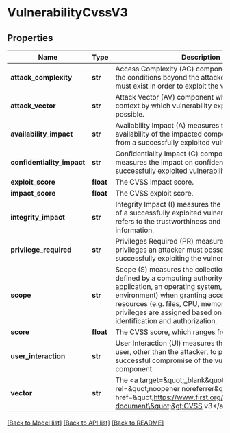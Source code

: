 # VulnerabilityCvssV3

## Properties
Name | Type | Description | Notes
------------ | ------------- | ------------- | -------------
**attack_complexity** | **str** | Access Complexity (AC) component with measures the conditions beyond the attacker&#39;s control that must exist in order to exploit the vulnerability.  | Access Complexity      | Description                                                              |  | ---------------------- | ------------------------------------------------------------------------ |  | Low (&#x60;\&quot;L\&quot;&#x60;)            | Specialized access conditions or extenuating circumstances do not exist. |  | High (&#x60;\&quot;H\&quot;&#x60;)           | A successful attack depends on conditions beyond the attacker&#39;s control. | | [optional] 
**attack_vector** | **str** | Attack Vector (AV) component which measures context by which vulnerability exploitation is possible.  | Access Vector          | Description                                                              |  | ---------------------- | ------------------------------------------------------------------------ |  | Local (&#x60;\&quot;L\&quot;&#x60;)          | A vulnerability exploitable with only local access requires the attacker to have either physical access to the vulnerable system or a local (shell) account. |  | Adjacent (&#x60;\&quot;A\&quot;&#x60;)       | A vulnerability exploitable with adjacent network access requires the attacker to have access to either the broadcast or collision domain of the vulnerable software. |  | Network (&#x60;\&quot;N\&quot;&#x60;)        | A vulnerability exploitable with network access means the vulnerable software is bound to the network stack and the attacker does not require local network access or local access. Such a vulnerability is often termed \&quot;remotely exploitable\&quot;. |   | [optional] 
**availability_impact** | **str** | Availability Impact (A) measures the impact to the availability of the impacted component resulting from a successfully exploited vulnerability.  | Availability Impact        | Description  |  | -------------------------- | ------------ |  | High (&#x60;\&quot;H\&quot;&#x60;)               | There is total loss of availability, resulting in the attacker being able to fully deny access to resources in the impacted component; this loss is either sustained (while the attacker continues to deliver the attack) or persistent (the condition persists even after the attack has completed). |  | Low (&#x60;\&quot;L\&quot;&#x60;)                | There is reduced performance or interruptions in resource availability. Even if repeated exploitation of the vulnerability is possible, the attacker does not have the ability to completely deny service to legitimate users. |  | None (&#x60;\&quot;N\&quot;&#x60;)               | There is no impact to availability within the impacted component. | | [optional] 
**confidentiality_impact** | **str** | Confidentiality Impact (C) component which measures the impact on confidentiality of a successfully exploited vulnerability.  | Confidentiality Impact     | Description  |  | -------------------------- | ------------ |  | High (&#x60;\&quot;H\&quot;&#x60;)               | There is total loss of confidentiality, resulting in all resources within the impacted component being divulged to the attacker. |  | Low (&#x60;\&quot;L\&quot;&#x60;)                | There is some loss of confidentiality. Access to some restricted information is obtained, but the attacker does not have control over what information is obtained, or the amount or kind of loss is constrained. |  | None (&#x60;\&quot;N\&quot;&#x60;)               | There is no loss of confidentiality within the impacted component. | | [optional] 
**exploit_score** | **float** | The CVSS impact score. | [optional] 
**impact_score** | **float** | The CVSS exploit score. | [optional] 
**integrity_impact** | **str** | Integrity Impact (I) measures the impact to integrity of a successfully exploited vulnerability. Integrity refers to the trustworthiness and veracity of information.  | Integrity Impact    | Description  |  | ------------------- | ------------ |  | High (&#x60;\&quot;H\&quot;&#x60;)        | There is a total loss of integrity, or a complete loss of protection. |  | Low (&#x60;\&quot;L\&quot;&#x60;)         | Modification of data is possible, but the attacker does not have control over the consequence of a modification, or the amount of modification is constrained. |  | None (&#x60;\&quot;N\&quot;&#x60;)        | There is no loss of integrity within the impacted component. | | [optional] 
**privilege_required** | **str** | Privileges Required (PR) measures the level of privileges an attacker must possess before successfully exploiting the vulnerability.  | Privileges Required (PR)     | Description                                                              |  | ---------------------------- | ------------------------------------------------------------------------ |  | None (&#x60;\&quot;N\&quot;&#x60;)                 | The attacker is unauthorized prior to attack, and therefore does not require any access to settings or files to carry out an attack. |  | Low (&#x60;\&quot;L\&quot;&#x60;)                  | The attacker is authorized with (i.e. requires) privileges that provide basic user capabilities that could normally affect only settings and files owned by a user. |  | High (&#x60;\&quot;H\&quot;&#x60;)                 | The attacker is authorized with (i.e. requires) privileges that provide significant (e.g. administrative) control over the vulnerable component that could affect component-wide settings and files. | | [optional] 
**scope** | **str** | Scope (S) measures the collection of privileges defined by a computing authority (e.g. an application, an operating system, or a sandbox environment) when granting access to computing resources (e.g. files, CPU, memory, etc). These privileges are assigned based on some method of identification and authorization.  | Scope (S)            | Description                                                              |  | -------------------- | ------------------------------------------------------------------------ |  | Unchanged (&#x60;\&quot;U\&quot;&#x60;)    | An exploited vulnerability can only affect resources managed by the same authority. In this case the vulnerable component and the impacted component are the same. |  | Changed (&#x60;\&quot;C\&quot;&#x60;)      | An exploited vulnerability can affect resources beyond the authorization privileges intended by the vulnerable component. In this case the vulnerable component and the impacted component are different. | | [optional] 
**score** | **float** | The CVSS score, which ranges from 0-10. | [optional] 
**user_interaction** | **str** | User Interaction (UI) measures the requirement for a user, other than the attacker, to participate in the successful compromise of the vulnerable component.  | User Interaction (UI)        | Description                                                               |  | ---------------------------- | ------------------------------------------------------------------------- |  | None (&#x60;\&quot;N\&quot;&#x60;)                 | The vulnerable system can be exploited without interaction from any user. |  | Required (&#x60;\&quot;R\&quot;&#x60;)             | Successful exploitation of this vulnerability requires a user to take some action before the vulnerability can be exploited. | | [optional] 
**vector** | **str** | The &lt;a target&#x3D;\&quot;_blank\&quot; rel&#x3D;\&quot;noopener noreferrer\&quot; href&#x3D;\&quot;https://www.first.org/cvss/specification-document\&quot;&gt;CVSS v3&lt;/a&gt; vector. | [optional] 

[[Back to Model list]](../README.md#documentation-for-models) [[Back to API list]](../README.md#documentation-for-api-endpoints) [[Back to README]](../README.md)


